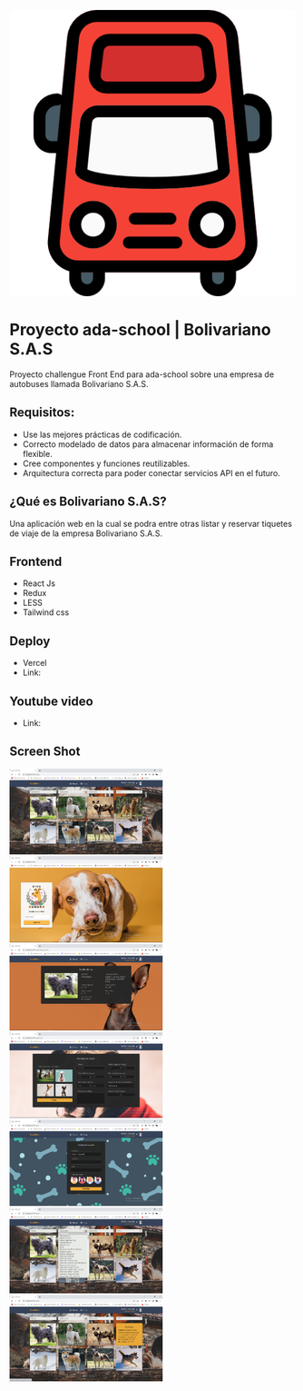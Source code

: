 ![HenryLogo](https://github.com/Neider-Urbano/ada-school-bolivariano/blob/main/src/assets/images/icono.png)

# Proyecto ada-school | Bolivariano S.A.S
Proyecto challengue Front End para ada-school sobre una empresa de autobuses llamada Bolivariano S.A.S.

## Requisitos:
- Use las mejores prácticas de codificación.
- Correcto modelado de datos para almacenar información de forma flexible.
- Cree componentes y funciones reutilizables.
- Arquitectura correcta para poder conectar servicios API en el futuro.

## ¿Qué es Bolivariano S.A.S?

Una aplicación web en la cual se podra entre otras listar y reservar tiquetes de viaje de la empresa Bolivariano S.A.S.

## Frontend
- React Js
- Redux 
- LESS
- Tailwind css

## Deploy
- Vercel
- Link: 

## Youtube video
- Link: 

## Screen Shot

<div>
    <img style="width:270px" src="https://raw.githubusercontent.com/Neider-Urbano/proyectoindividual/main/client/src/images/fondos/proyecto2.png" alt="screenshot0"/>
    <img style="width:270px" src="https://raw.githubusercontent.com/Neider-Urbano/proyectoindividual/main/client/src/images/fondos/screnshot1.png" alt="screenshot1"/>
    <img style="width:270px" src="https://raw.githubusercontent.com/Neider-Urbano/proyectoindividual/main/client/src/images/fondos/screnshot2.png" alt="screenshot2"/>
    <img style="width:270px" src="https://raw.githubusercontent.com/Neider-Urbano/proyectoindividual/main/client/src/images/fondos/screnshot3.png" alt="screenshot3"/>
    <img style="width:270px" src="https://raw.githubusercontent.com/Neider-Urbano/proyectoindividual/main/client/src/images/fondos/screnshot4.png" alt="screenshot4"/>
    <img style="width:270px" src="https://raw.githubusercontent.com/Neider-Urbano/proyectoindividual/main/client/src/images/fondos/screnshot5.png" alt="screenshot5"/>
    <img style="width:270px" src="https://raw.githubusercontent.com/Neider-Urbano/proyectoindividual/main/client/src/images/fondos/screnshot6.png" alt="screenshot6"/>
</div>
